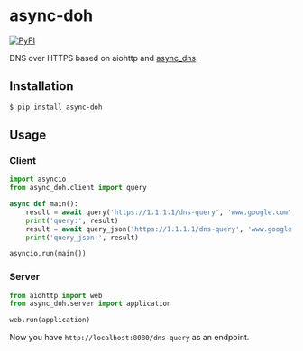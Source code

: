 # async-doh

[![PyPI](https://img.shields.io/pypi/v/async-doh.svg)]()

DNS over HTTPS based on aiohttp and [async_dns](https://github.com/gera2ld/async_dns).

## Installation

```sh
$ pip install async-doh
```

## Usage

### Client

```py
import asyncio
from async_doh.client import query

async def main():
    result = await query('https://1.1.1.1/dns-query', 'www.google.com', 'A')
    print('query:', result)
    result = await query_json('https://1.1.1.1/dns-query', 'www.google.com', 'A')
    print('query_json:', result)

asyncio.run(main())
```

### Server

```py
from aiohttp import web
from async_doh.server import application

web.run(application)
```

Now you have `http://localhost:8080/dns-query` as an endpoint.
